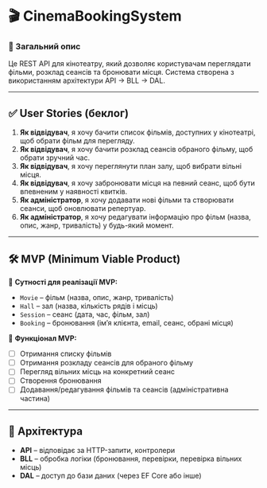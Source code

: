 
# 🎬 CinemaBookingSystem

### 📖 Загальний опис
Це REST API для кінотеатру, який дозволяє користувачам переглядати фільми, розклад сеансів та бронювати місця. Система створена з використанням архітектури API → BLL → DAL.

---

## ✅ User Stories (беклог)

1. **Як відвідувач**, я хочу бачити список фільмів, доступних у кінотеатрі, щоб обрати фільм для перегляду.
2. **Як відвідувач**, я хочу бачити розклад сеансів обраного фільму, щоб обрати зручний час.
3. **Як відвідувач**, я хочу переглянути план залу, щоб вибрати вільні місця.
4. **Як відвідувач**, я хочу забронювати місця на певний сеанс, щоб бути впевненим у наявності квитків.
5. **Як адміністратор**, я хочу додавати нові фільми та створювати сеанси, щоб оновлювати репертуар.
6. **Як адміністратор**, я хочу редагувати інформацію про фільм (назва, опис, жанр, тривалість) у будь-який момент.

---

## 🛠️ MVP (Minimum Viable Product)

🔹 **Сутності для реалізації MVP:**
- `Movie` – фільм (назва, опис, жанр, тривалість)
- `Hall` – зал (назва, кількість рядів і місць)
- `Session` – сеанс (дата, час, фільм, зал)
- `Booking` – бронювання (імʼя клієнта, email, сеанс, обрані місця)

🔹 **Функціонал MVP:**
- [ ] Отримання списку фільмів
- [ ] Отримання розкладу сеансів для обраного фільму
- [ ] Перегляд вільних місць на конкретний сеанс
- [ ] Створення бронювання
- [ ] Додавання/редагування фільмів та сеансів (адміністративна частина)

---

## 🧱 Архітектура

- **API** – відповідає за HTTP-запити, контролери
- **BLL** – обробка логіки (бронювання, перевірки, перевірка вільних місць)
- **DAL** – доступ до бази даних (через EF Core або інше)
